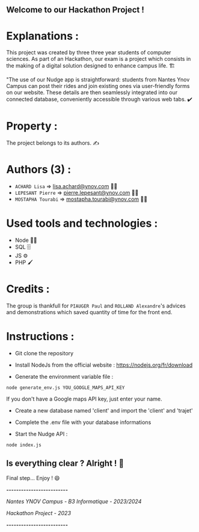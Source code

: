 ## Welcome to our Hackathon Project !


# Explanations :

This project was created by three three year students of computer sciences. As part of an Hackathon, our exam is a project which consists in the making of a digital solution designed to enhance campus life. 🏗️

"The use of our Nudge app is straightforward: students from Nantes Ynov Campus can post their rides and join existing ones via user-friendly forms on our website. These details are then seamlessly integrated into our connected database, conveniently accessible through various web tabs. ✔️  


# Property : 

The project belongs to its authors. ✍️ 


# Authors (3) :

- `ACHARD Lisa` => lisa.achard@ynov.com 👩‍🎓
- `LEPESANT Pierre` => pierre.lepesant@ynov.com 👨‍🎓
- `MOSTAPHA Tourabi` => mostapha.tourabi@ynov.com 👨‍🎓


# Used tools and technologies :

- Node 👨‍💻
- SQL 🗄️
- JS ⚙️
- PHP 🖌️


# Credits : 

The group is thankfull for `PIAUGER Paul` and `ROLLAND Alexandre`'s advices and demonstrations which saved quantity of time for the front end.


# Instructions : 

- Git clone the repository
  
- Install NodeJs from the official website : https://nodejs.org/fr/download
  
- Generate the environment variable file :
```
node generate_env.js YOU_GOOGLE_MAPS_API_KEY
```
If you don't have a Google maps API key, just enter your name.
  
- Create a new database named 'client' and import the 'client' and 'trajet'

- Complete the .env file with your database informations
  
- Start the Nudge API :
```
node index.js
```


## Is everything clear ? Alright ! 🎉

Final step... Enjoy ! 😄


**-------------------------**

*Nantes YNOV Campus - B3 Informatique - 2023/2024*

*Hackathon Project - 2023*

**-------------------------**
